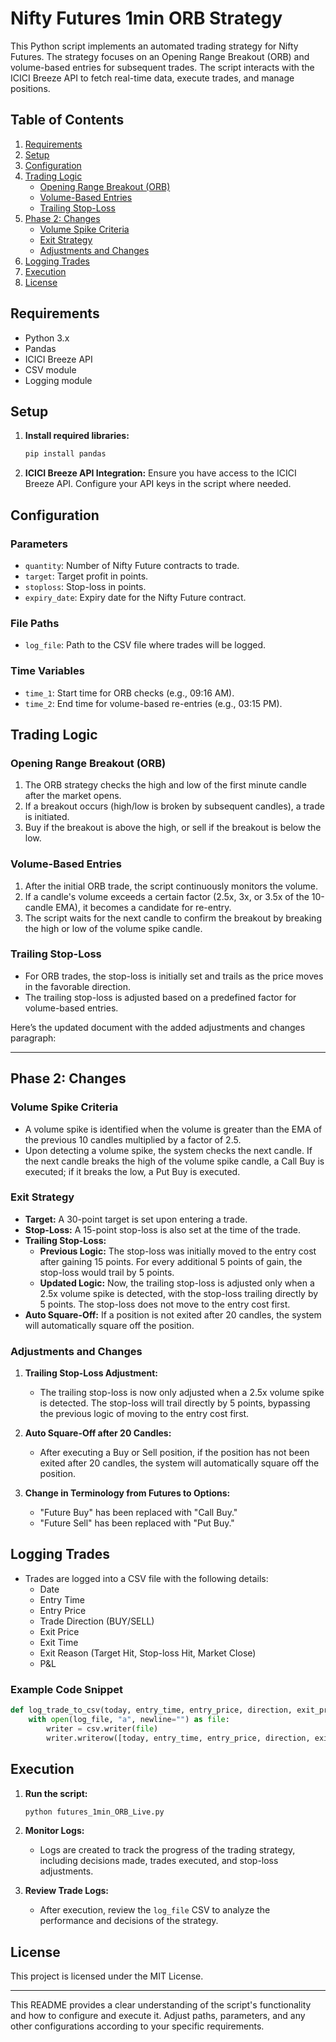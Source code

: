 # Nifty Futures 1min ORB Strategy

This Python script implements an automated trading strategy for Nifty Futures. The strategy focuses on an Opening Range Breakout (ORB) and volume-based entries for subsequent trades. The script interacts with the ICICI Breeze API to fetch real-time data, execute trades, and manage positions.

## Table of Contents

1. [Requirements](#requirements)
2. [Setup](#setup)
3. [Configuration](#configuration)
4. [Trading Logic](#trading-logic)
   - [Opening Range Breakout (ORB)](#opening-range-breakout-orb)
   - [Volume-Based Entries](#volume-based-entries)
   - [Trailing Stop-Loss](#trailing-stop-loss)
5. [Phase 2: Changes](#Phase-2:-Changes)
   - [Volume Spike Criteria](#Volume-Spike-Criteria)
   - [Exit Strategy](#Exit-Strategy)
   - [Adjustments and Changes](#Adjustments-and-Changes)
6. [Logging Trades](#logging-trades)
7. [Execution](#execution)
8. [License](#license)

## Requirements

- Python 3.x
- Pandas
- ICICI Breeze API
- CSV module
- Logging module

## Setup

1. **Install required libraries:**

   ```bash
   pip install pandas
   ```

2. **ICICI Breeze API Integration:**
   Ensure you have access to the ICICI Breeze API. Configure your API keys in the script where needed.

## Configuration

### Parameters

- `quantity`: Number of Nifty Future contracts to trade.
- `target`: Target profit in points.
- `stoploss`: Stop-loss in points.
- `expiry_date`: Expiry date for the Nifty Future contract.

### File Paths

- `log_file`: Path to the CSV file where trades will be logged.

### Time Variables

- `time_1`: Start time for ORB checks (e.g., 09:16 AM).
- `time_2`: End time for volume-based re-entries (e.g., 03:15 PM).

## Trading Logic

### Opening Range Breakout (ORB)

1. The ORB strategy checks the high and low of the first minute candle after the market opens.
2. If a breakout occurs (high/low is broken by subsequent candles), a trade is initiated.
3. Buy if the breakout is above the high, or sell if the breakout is below the low.

### Volume-Based Entries

1. After the initial ORB trade, the script continuously monitors the volume.
2. If a candle's volume exceeds a certain factor (2.5x, 3x, or 3.5x of the 10-candle EMA), it becomes a candidate for re-entry.
3. The script waits for the next candle to confirm the breakout by breaking the high or low of the volume spike candle.

### Trailing Stop-Loss

- For ORB trades, the stop-loss is initially set and trails as the price moves in the favorable direction.
- The trailing stop-loss is adjusted based on a predefined factor for volume-based entries.

Here’s the updated document with the added adjustments and changes paragraph:

---
## Phase 2: Changes

### Volume Spike Criteria
- A volume spike is identified when the volume is greater than the EMA of the previous 10 candles multiplied by a factor of 2.5.
- Upon detecting a volume spike, the system checks the next candle. If the next candle breaks the high of the volume spike candle, a Call Buy is executed; if it breaks the low, a Put Buy is executed.

### Exit Strategy
- **Target:** A 30-point target is set upon entering a trade.
- **Stop-Loss:** A 15-point stop-loss is also set at the time of the trade.
- **Trailing Stop-Loss:** 
  - **Previous Logic:** The stop-loss was initially moved to the entry cost after gaining 15 points. For every additional 5 points of gain, the stop-loss would trail by 5 points.
  - **Updated Logic:** Now, the trailing stop-loss is adjusted only when a 2.5x volume spike is detected, with the stop-loss trailing directly by 5 points. The stop-loss does not move to the entry cost first.
- **Auto Square-Off:** If a position is not exited after 20 candles, the system will automatically square off the position.

### Adjustments and Changes
1. **Trailing Stop-Loss Adjustment:**
   - The trailing stop-loss is now only adjusted when a 2.5x volume spike is detected. The stop-loss will trail directly by 5 points, bypassing the previous logic of moving to the entry cost first.

2. **Auto Square-Off after 20 Candles:**
   - After executing a Buy or Sell position, if the position has not been exited after 20 candles, the system will automatically square off the position.

3. **Change in Terminology from Futures to Options:**
   - "Future Buy" has been replaced with "Call Buy."
   - "Future Sell" has been replaced with "Put Buy."

## Logging Trades

- Trades are logged into a CSV file with the following details:
  - Date
  - Entry Time
  - Entry Price
  - Trade Direction (BUY/SELL)
  - Exit Price
  - Exit Time
  - Exit Reason (Target Hit, Stop-loss Hit, Market Close)
  - P&L

### Example Code Snippet

```python
def log_trade_to_csv(today, entry_time, entry_price, direction, exit_price, exit_time, exit_reason, pnl):
    with open(log_file, "a", newline="") as file:
        writer = csv.writer(file)
        writer.writerow([today, entry_time, entry_price, direction, exit_price, exit_time, exit_reason, pnl])
```

## Execution

1. **Run the script:**

   ```bash
   python futures_1min_ORB_Live.py
   ```

2. **Monitor Logs:**
   - Logs are created to track the progress of the trading strategy, including decisions made, trades executed, and stop-loss adjustments.

3. **Review Trade Logs:**
   - After execution, review the `log_file` CSV to analyze the performance and decisions of the strategy.

## License

This project is licensed under the MIT License.

---

This README provides a clear understanding of the script's functionality and how to configure and execute it. Adjust paths, parameters, and any other configurations according to your specific requirements.
